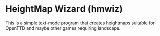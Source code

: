 # HeightMap Wizard (hmwiz)

This is a simple text-mode program that creates heightmaps suitable
for OpenTTD and maybe other games requiring landscape.
